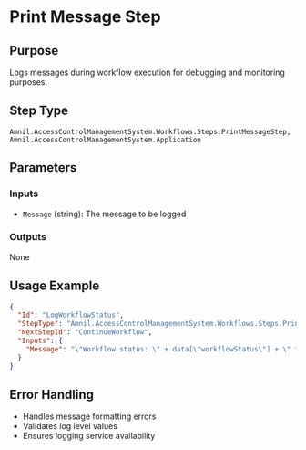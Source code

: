 # Print Message Step

## Purpose
Logs messages during workflow execution for debugging and monitoring purposes.

## Step Type
```
Amnil.AccessControlManagementSystem.Workflows.Steps.PrintMessageStep, Amnil.AccessControlManagementSystem.Application
```

## Parameters

### Inputs
- `Message` (string): The message to be logged

### Outputs
None

## Usage Example

```json
{
  "Id": "LogWorkflowStatus",
  "StepType": "Amnil.AccessControlManagementSystem.Workflows.Steps.PrintMessageStep, Amnil.AccessControlManagementSystem.Application",
  "NextStepId": "ContinueWorkflow",
  "Inputs": {
    "Message": "\"Workflow status: \" + data[\"workflowStatus\"] + \" for ApplicationId: \" + data[\"applicationId\"]",
  }
}
```

## Error Handling
- Handles message formatting errors
- Validates log level values
- Ensures logging service availability
